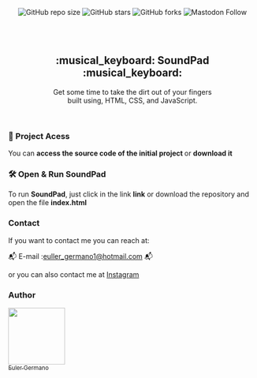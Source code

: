 <div align="center">
  
  ![GitHub repo size](https://img.shields.io/github/repo-size/eullerg/SoundPad)
  ![GitHub stars](https://img.shields.io/github/stars/eullerg/SoundPad)
  ![GitHub forks](https://img.shields.io/github/forks/eullerg/SoundPad)
  ![Mastodon Follow](https://img.shields.io/mastodon/follow/110913095554798781)


  <br />
  <br />

  <h2 align="center"> :musical_keyboard: SoundPad :musical_keyboard: </h2>

  Get some time to take the dirt out of your fingers  <br />built using, HTML, CSS, and JavaScript.

  </div>

  <br />

  ### 📁 Project Acess

You can <strong> access the source code of the initial project </strong> or <strong> download it </strong>

### 🛠️ Open & Run SoundPad

To run **SoundPad**, just click in the link **link** or download the repository and open the file <strong> index.html </strong>


### Contact

If you want to contact me you can reach at: 

:mailbox_with_mail: E-mail :euller_germano1@hotmail.com	:mailbox_with_mail: 	

or you can also contact me at [Instagram](https://www.instagram.com/og.euller)



### Author

 [<img src="https://avatars.githubusercontent.com/u/28613413?v=4" width=115><br><sub>Euler Germano</sub>](https://github.com/eullerg) 

